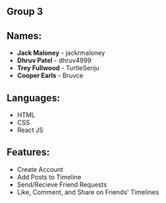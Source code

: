 ## Group 3

## Names:
* **Jack Maloney** - jackrmaloney
* **Dhruv Patel** - dhruv4999
* **Trey Fullwood** - TurtleSenju
* **Cooper Earls** - Bruvce

## Languages:
* HTML
* CSS
* React JS

## Features:
* Create Account
* Add Posts to Timeline
* Send/Recieve Friend Requests
* Like, Comment, and Share on Friends' Timelines

